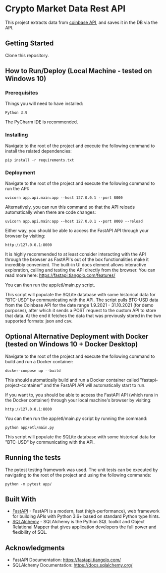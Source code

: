 # Crypto Market Data Rest API

This project extracts data from [coinbase API](https://docs.cloud.coinbase.com/exchange/reference/exchangerestapi_getproductcandles), and saves it in the DB via the API. 

## Getting Started

Clone this repository.

## How to Run/Deploy (Local Machine - tested on Windows 10)

### Prerequisites

Things you will need to have installed:
```
Python 3.9
```

The PyCharm IDE is recommended.

### Installing

Navigate to the root of the project and execute the following command to install the related dependencies:

```
pip install -r requirements.txt
```

### Deployment

Navigate to the root of the project and execute the following command to run the API:

```
uvicorn app.api.main:app --host 127.0.0.1 --port 8000
```

Alternatively, you can run this command so that the API reloads automatically when there are code changes:

```
uvicorn app.api.main:app --host 127.0.0.1 --port 8000 --reload
```

Either way, you should be able to access the FastAPI API through your browser by visiting:
```
http://127.0.0.1:8000
```
It is highly recommended to at least consider interacting with the API through the browser as FastAPI's out of the box
functionalities make it incredibly convenient. The built-in UI docs element allows interactive exploration, calling and 
testing the API directly from the browser. You can read more here: https://fastapi.tiangolo.com/features/


You can then run the app/etl/main.py script.

This script will populate the SQLite database with some historical data for "BTC-USD" by communicating with the API.
The script pulls BTC-USD data from the Coinbase API for the date range 1.9.2021 - 31.10.2021 (for demo purposes), after which it sends a POST request to the custom API to store that data.
At the end it fetches the data that was previously stored in the two supported formats: json and csv.

## Optional Alternative Deployment with Docker (tested on Windows 10 + Docker Desktop)

Navigate to the root of the project and execute the following command to build and run a Docker container:

```
docker-compose up --build
```

This should automatically build and run a Docker container called "fastapi-project-container" and the FastAPI API will automatically start to run.

If you want to, you should be able to access the FastAPI API (which runs in the Docker container) through your local machine's browser by visiting:
```
http://127.0.0.1:8000
```

You can then run the app/etl/main.py script by running the command:
```
python app/etl/main.py
```

This script will populate the SQLite database with some historical data for "BTC-USD" by communicating with the API.

## Running the tests

The pytest testing framework was used. The unit tests can be executed by navigating to the root of the project and using the following commands:
```
python -m pytest app/
```

## Built With

* [FastAPI](https://fastapi.tiangolo.com/) - FastAPI is a modern, fast (high-performance), web framework for building APIs with Python 3.6+ based on standard Python type hints.
* [SQLAlchemy](https://www.sqlalchemy.org/) - SQLAlchemy is the Python SQL toolkit and Object Relational Mapper that gives application developers the full power and flexibility of SQL.

## Acknowledgments

* FastAPI Documentation: https://fastapi.tiangolo.com/
* SQLAlchemy Documentation: https://docs.sqlalchemy.org/

